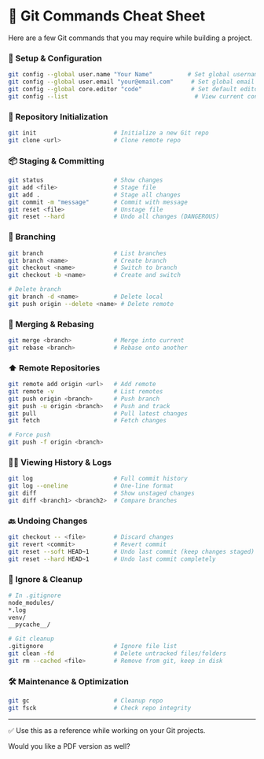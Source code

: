 # 📘 Git Commands Cheat Sheet

Here are a few Git commands that you may require while building a project.

### 🔧 Setup & Configuration

```bash
git config --global user.name "Your Name"          # Set global username
git config --global user.email "your@email.com"     # Set global email
git config --global core.editor "code"              # Set default editor (VS Code)
git config --list                                    # View current config
```

### 📁 Repository Initialization

```bash
git init                      # Initialize a new Git repo
git clone <url>               # Clone remote repo
```

### 📦 Staging & Committing

```bash
git status                    # Show changes
git add <file>                # Stage file
git add .                     # Stage all changes
git commit -m "message"       # Commit with message
git reset <file>              # Unstage file
git reset --hard              # Undo all changes (DANGEROUS)
```

### 🌿 Branching

```bash
git branch                    # List branches
git branch <name>             # Create branch
git checkout <name>           # Switch to branch
git checkout -b <name>        # Create and switch

# Delete branch
git branch -d <name>          # Delete local
git push origin --delete <name> # Delete remote
```

### 🔀 Merging & Rebasing

```bash
git merge <branch>            # Merge into current
git rebase <branch>           # Rebase onto another
```

### ⬆️ Remote Repositories

```bash
git remote add origin <url>   # Add remote
git remote -v                 # List remotes
git push origin <branch>      # Push branch
git push -u origin <branch>   # Push and track
git pull                      # Pull latest changes
git fetch                     # Fetch changes

# Force push
git push -f origin <branch>
```

### 🕵️‍♂️ Viewing History & Logs

```bash
git log                       # Full commit history
git log --oneline             # One-line format
git diff                      # Show unstaged changes
git diff <branch1> <branch2>  # Compare branches
```

### 🔙 Undoing Changes

```bash
git checkout -- <file>        # Discard changes
git revert <commit>           # Revert commit
git reset --soft HEAD~1       # Undo last commit (keep changes staged)
git reset --hard HEAD~1       # Undo last commit completely
```

### 🧹 Ignore & Cleanup

```bash
# In .gitignore
node_modules/
*.log
venv/
__pycache__/

# Git cleanup
.gitignore                    # Ignore file list
git clean -fd                 # Delete untracked files/folders
git rm --cached <file>        # Remove from git, keep in disk
```

### 🛠️ Maintenance & Optimization

```bash
git gc                        # Cleanup repo
git fsck                      # Check repo integrity
```

---

✅ Use this as a reference while working on your Git projects.

Would you like a PDF version as well?
